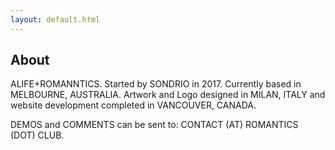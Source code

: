 ```yaml
---
layout: default.html
---
```

## About

ALIFE+ROMANNTICS. Started by SONDRIO in 2017. Currently based in MELBOURNE, AUSTRALIA. Artwork and Logo designed in MILAN, ITALY and website development completed in VANCOUVER, CANADA.

DEMOS and COMMENTS can be sent to: CONTACT (AT) ROMANTICS (DOT) CLUB.
